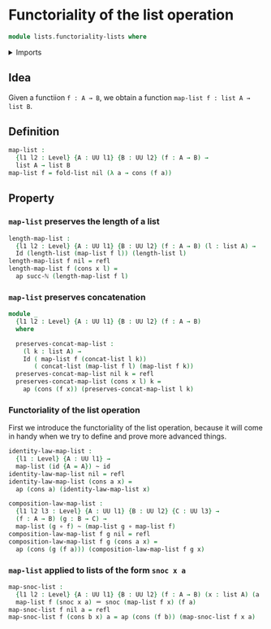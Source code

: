 # Functoriality of the list operation

```agda
module lists.functoriality-lists where
```

<details><summary>Imports</summary>

```agda
open import elementary-number-theory.natural-numbers

open import foundation.functions
open import foundation.homotopies
open import foundation.identity-types
open import foundation.universe-levels

open import lists.concatenation-lists
open import lists.lists
```

</details>

## Idea

Given a functiion `f : A → B`, we obtain a function `map-list f : list A → list B`.

## Definition

```agda
map-list :
  {l1 l2 : Level} {A : UU l1} {B : UU l2} (f : A → B) →
  list A → list B
map-list f = fold-list nil (λ a → cons (f a))
```

## Property

### `map-list` preserves the length of a list

```agda
length-map-list :
  {l1 l2 : Level} {A : UU l1} {B : UU l2} (f : A → B) (l : list A) →
  Id (length-list (map-list f l)) (length-list l)
length-map-list f nil = refl
length-map-list f (cons x l) =
  ap succ-ℕ (length-map-list f l)
```

### `map-list` preserves concatenation

```agda
module _
  {l1 l2 : Level} {A : UU l1} {B : UU l2} (f : A → B)
  where

  preserves-concat-map-list :
    (l k : list A) →
    Id ( map-list f (concat-list l k))
       ( concat-list (map-list f l) (map-list f k))
  preserves-concat-map-list nil k = refl
  preserves-concat-map-list (cons x l) k =
    ap (cons (f x)) (preserves-concat-map-list l k)
```

### Functoriality of the list operation

First we introduce the functoriality of the list operation, because it will come
in handy when we try to define and prove more advanced things.

```agda
identity-law-map-list :
  {l1 : Level} {A : UU l1} →
  map-list (id {A = A}) ~ id
identity-law-map-list nil = refl
identity-law-map-list (cons a x) =
  ap (cons a) (identity-law-map-list x)

composition-law-map-list :
  {l1 l2 l3 : Level} {A : UU l1} {B : UU l2} {C : UU l3} →
  (f : A → B) (g : B → C) →
  map-list (g ∘ f) ~ (map-list g ∘ map-list f)
composition-law-map-list f g nil = refl
composition-law-map-list f g (cons a x) =
  ap (cons (g (f a))) (composition-law-map-list f g x)
```

### `map-list` applied to lists of the form `snoc x a`

```agda
map-snoc-list :
  {l1 l2 : Level} {A : UU l1} {B : UU l2} (f : A → B) (x : list A) (a : A) →
  map-list f (snoc x a) ＝ snoc (map-list f x) (f a)
map-snoc-list f nil a = refl
map-snoc-list f (cons b x) a = ap (cons (f b)) (map-snoc-list f x a)
```
